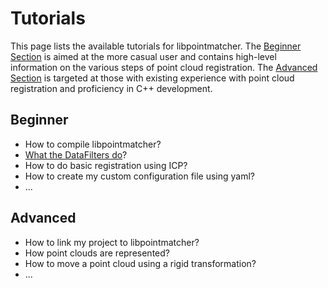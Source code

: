 Tutorials
=========

This page lists the available tutorials for libpointmatcher. The [Beginner Section](#beginner) is aimed at the more casual user and contains high-level information on the various steps of point cloud registration. The [Advanced Section](#advanced) is targeted at those with existing experience with point cloud registration and proficiency in C++ development.


Beginner<a name="beginner"></a>
---------

- How to compile libpointmatcher?
- [What the DataFilters do](Datafilters.md)?
- How to do basic registration using ICP?
- How to create my custom configuration file using yaml?
- ...


Advanced<a name="advanced"></a>
-------

- How to link my project to libpointmatcher?
- How point clouds are represented?
- How to move a point cloud using a rigid transformation?
- ...
